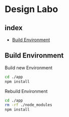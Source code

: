 # Design Labo


## index
- [Build Environment](#build-environment)

## Build Environment

Build new Environment

```bash
cd ./app
npm install
```

Rebuild Environment

```bash
cd ./app
rm -rf ./node_modules
npm install
```
